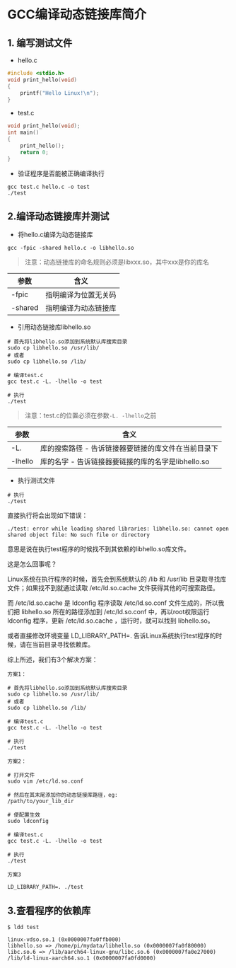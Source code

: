 # GCC编译动态链接库简介

## 1. 编写测试文件
* hello.c

```C
#include <stdio.h>
void print_hello(void)
{
    printf("Hello Linux!\n");
}

```

* test.c

```C
void print_hello(void);
int main()
{
    print_hello();
    return 0;
}

```

* 验证程序是否能被正确编译执行

```shell
gcc test.c hello.c -o test
./test
```

## 2.编译动态链接库并测试

* 将hello.c编译为动态链接库

```shell
gcc -fpic -shared hello.c -o libhello.so
```

> 注意：动态链接库的命名规则必须是libxxx.so，其中xxx是你的库名

|参数|含义|
|----|----|
|-fpic|指明编译为位置无关码|
|-shared|指明编译为动态链接库|


* 引用动态链接库libhello.so

```shell
# 首先将libhello.so添加到系统默认库搜索目录
sudo cp libhello.so /usr/lib/
# 或者
sudo cp libhello.so /lib/

# 编译test.c
gcc test.c -L. -lhello -o test

# 执行
./test
```
> 注意：test.c的位置必须在参数```-L. -lhello```之前

|参数|含义|
|----|----|
|-L.|库的搜索路径 - 告诉链接器要链接的库文件在当前目录下|
|-lhello|库的名字 - 告诉链接器要链接的库的名字是libhello.so|

* 执行测试文件

```shell
# 执行
./test
```

直接执行将会出现如下错误：

```shell
./test: error while loading shared libraries: libhello.so: cannot open shared object file: No such file or directory
```

意思是说在执行test程序的时候找不到其依赖的libhello.so库文件。

这是怎么回事呢？

Linux系统在执行程序的时候，首先会到系统默认的 /lib 和 /usr/lib 目录取寻找库文件；如果找不到就通过读取 /etc/ld.so.cache 文件获得其他的可搜索路径。

而 /etc/ld.so.cache 是 ldconfig 程序读取 /etc/ld.so.conf 文件生成的，所以我们把 libhello.so 所在的路径添加到 /etc/ld.so.conf 中，再以root权限运行 ldconfig 程序，更新 /etc/ld.so.cache ，运行时，就可以找到 libhello.so。

或者直接修改环境变量 LD_LIBRARY_PATH=. 告诉Linux系统执行test程序的时候，请在当前目录寻找依赖库。

综上所述，我们有3个解决方案：

```方案1：```

```shell
# 首先将libhello.so添加到系统默认库搜索目录
sudo cp libhello.so /usr/lib/
# 或者
sudo cp libhello.so /lib/

# 编译test.c
gcc test.c -L. -lhello -o test

# 执行
./test
```

```方案2：```

```shell
# 打开文件
sudo vim /etc/ld.so.conf

# 然后在其末尾添加你的动态链接库路径，eg:
/path/to/your_lib_dir

# 使配置生效
sudo ldconfig

# 编译test.c
gcc test.c -L. -lhello -o test

# 执行
./test
```


```方案3```

```shell
LD_LIBRARY_PATH=. ./test
```



## 3.查看程序的依赖库

```shell
$ ldd test

linux-vdso.so.1 (0x0000007fa0ffb000)
libhello.so => /home/pi/mydata/libhello.so (0x0000007fa0f80000)
libc.so.6 => /lib/aarch64-linux-gnu/libc.so.6 (0x0000007fa0e27000)
/lib/ld-linux-aarch64.so.1 (0x0000007fa0fd0000)


```

